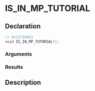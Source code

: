 # IS_IN_MP_TUTORIAL

## Declaration
```cpp
// 0x13750991
void IS_IN_MP_TUTORIAL();
```

### Arguments

### Results

## Description
